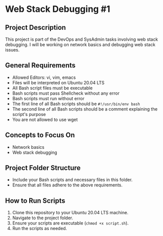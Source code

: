# Web Stack Debugging #1

## Project Description

This project is part of the DevOps and SysAdmin tasks involving web stack debugging. I will be working on network basics and debugging web stack issues.

## General Requirements

- Allowed Editors: vi, vim, emacs
- Files will be interpreted on Ubuntu 20.04 LTS
- All Bash script files must be executable
- Bash scripts must pass Shellcheck without any error
- Bash scripts must run without error
- The first line of all Bash scripts should be `#!/usr/bin/env bash`
- The second line of all Bash scripts should be a comment explaining the script's purpose
- You are not allowed to use wget

## Concepts to Focus On

- Network basics
- Web stack debugging

## Project Folder Structure

- Include your Bash scripts and necessary files in this folder.
- Ensure that all files adhere to the above requirements.

## How to Run Scripts

1. Clone this repository to your Ubuntu 20.04 LTS machine.
2. Navigate to the project folder.
3. Ensure your scripts are executable (`chmod +x script.sh`).
4. Run the scripts as needed.
